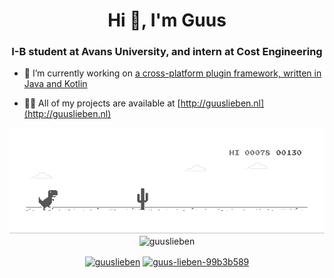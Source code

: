 <h1 align="center">Hi 👋, I'm Guus</h1>
<h3 align="center">I-B student at Avans University, and intern at Cost Engineering</h3>

- 🔭 I’m currently working on [a cross-platform plugin framework, written in Java and Kotlin](https://github.com/GuusLieben/DarwinServer/tree/api-3.0-1.12.2-kj)

- 👨‍💻 All of my projects are available at [http://guuslieben.nl](http://guuslieben.nl)

<p align="center"> 
  <img src="https://github.com/GuusLieben/GuusLieben/blob/master/dino.gif" alt="image" /> 
  <img src="https://github-readme-stats.vercel.app/api?username=guuslieben&show_icons=true" alt="guuslieben" /> 
</p>

<p align="center">
<a href="https://twitter.com/guuslieben" target="blank"><img align="center" src="https://cdn.jsdelivr.net/npm/simple-icons@3.0.1/icons/twitter.svg" alt="guuslieben" height="20" width="20" /></a>
<a href="https://linkedin.com/in/guus-lieben-99b3b589" target="blank"><img align="center" src="https://cdn.jsdelivr.net/npm/simple-icons@3.0.1/icons/linkedin.svg" alt="guus-lieben-99b3b589" height="20" width="20" /></a>
</p>
